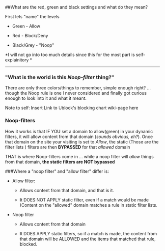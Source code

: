##What are the red, green and black settings and what do they mean?

First lets "name" the levels

-	Green - Allow 
-	Red - Block/Deny
-	Black/Grey - "Noop"

*I will not go into too much details since this for the most part is self-explainitory *

---
### "What is the world is this *Noop-filter* thing?"
There are only three colors/things to remember, simple enough right? ... though the Noop rule is one I never considered and finally got curious enough to look into it and what it meant.

Note to self: Insert Link to Ublock's blocking chart wiki-page here

### Noop-filters
How it works is that IF YOU set a domain to allow(green) in your dynamic filters, it will allow content from that domain (*sounds obvious, eh?*).  Once that domain on the site your visiting is set to *Allow*, the static (Those are the filter lists ) filters are then **BYPASSED** for that *allowed* domain

THAT is where Noop-filters come in ... while a noop filter will *allow* things from that domain, **the static filters are NOT bypassed**

###Where a "noop filter" and "allow filter" differ is:

-	Allow filter: 
		
	-	Allows content from that domain, and that is it.
	-	It DOES NOT APPLY static filter, even if a match would be made (Content on the "allowed" domain matches a rule in static filter lists.

-	Noop filter 

	-	Allows content from that domain
	-	It DOES APPLY static filters, so if a match is made, the content from that domain will be ALLOWED and the items that matched that rule, blocked.


